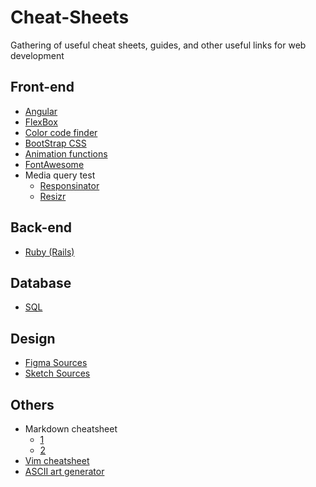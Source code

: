 # Cheat-Sheets
Gathering of useful cheat sheets, guides, and other useful links for web development

## Front-end
  - [Angular](https://github.com/Jli0423/Cheat-Sheets/blob/master/Angular.md)
  - [FlexBox](https://css-tricks.com/snippets/css/a-guide-to-flexbox/)
  - [Color code finder](https://color.adobe.com/create/color-wheel/)
  - [BootStrap CSS](https://www.w3schools.com/bootstrap/bootstrap_ref_all_classes.asp)
  - [Animation functions](http://easings.net/)
  - [FontAwesome](https://fontawesome.com/icons?d=gallery)
  - Media query test
    - [Responsinator](https://www.responsinator.com/)
    - [Resizr](http://resizr.co/)
  
## Back-end
  - [Ruby (Rails)](https://github.com/Jli0423/Cheat-Sheets/blob/master/Ruby%20(Rails).md)

## Database
  - [SQL](https://github.com/Jli0423/Cheat-Sheets/blob/master/SQL.md)

## Design
  - [Figma Sources](https://www.figmaresources.com/)
  - [Sketch Sources](https://www.sketchappsources.com/tag/web.html)
  
## Others
  - Markdown cheatsheet
    - [1](https://www.markdownguide.org/cheat-sheet/)
    - [2](https://github.com/adam-p/markdown-here/wiki/Markdown-Cheatsheet#links)
  - [Vim cheatsheet](https://vim.rtorr.com/)
  - [ASCII art generator](http://patorjk.com/software/taag/)
